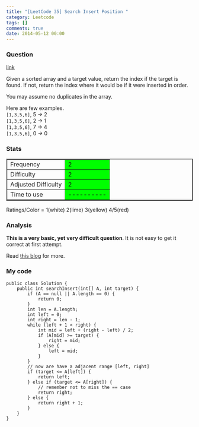 ```yaml
---
title: "[LeetCode 35] Search Insert Position "
category: Leetcode
tags: []
comments: true
date: 2014-05-12 00:00
---
```



### Question

[link](http://oj.leetcode.com/problems/search-insert-position/)

<div class="question-content">
            <p></p><p>Given a sorted array and a target value, return the index if the target is found. If not, return the index where it would be if it were inserted in order.</p>

<p>You may assume no duplicates in the array.</p>

<p>
Here are few examples.<br>
<code>[1,3,5,6]</code>, 5 → 2<br>
<code>[1,3,5,6]</code>, 2 → 1<br>
<code>[1,3,5,6]</code>, 7 → 4<br>
<code>[1,3,5,6]</code>, 0 → 0
</p><p></p>
</div>

### Stats

<table border="2">
	<tr>
		<td>Frequency</td>
		<td bgcolor="lime">2</td>
	</tr>
	<tr>
		<td>Difficulty</td>
		<td bgcolor="lime">2</td>
	</tr>
	<tr>
		<td>Adjusted Difficulty</td>
		<td bgcolor="lime">2</td>
	</tr>
	<tr>
		<td>Time to use</td>
		<td bgcolor="lime">----------</td>
	</tr>
</table>

Ratings/Color = 1(white) 2(lime) 3(yellow) 4/5(red)

### Analysis

**This is a very basic, yet very difficult question**. It is not easy to get it correct at first attempt.

Read [this blog](http://blog.csdn.net/fightforyourdream/article/details/14216321) for more.

### My code

    public class Solution {
        public int searchInsert(int[] A, int target) {
            if (A == null || A.length == 0) {
                return 0;
            }
            int len = A.length;
            int left = 0;
            int right = len - 1;
            while (left + 1 < right) {
                int mid = left + (right - left) / 2;
                if (A[mid] >= target) {
                    right = mid;
                } else {
                    left = mid;
                }
            }
            // now are have a adjacent range [left, right]
            if (target <= A[left]) {
                return left;
            } else if (target <= A[right]) {
                // remember not to miss the == case
                return right;
            } else {
                return right + 1;
            }
        }
    }
